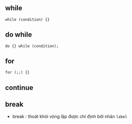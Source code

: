 
## while

`while (condition) {}`

## do while

`do {} while (condition);`

## for

`for (;;) {}`

## continue 

## break 

- break <labelName>: thoát khỏi vòng lặp được chỉ định bởi nhãn `label`

